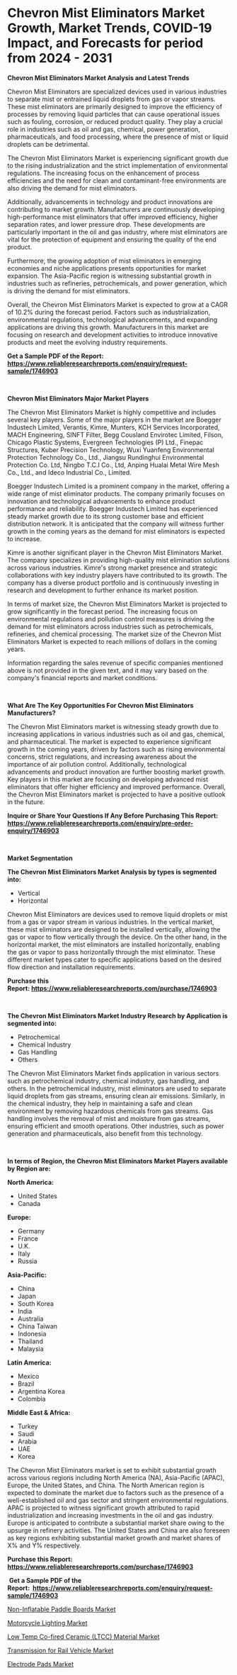 <p><h1>Chevron Mist Eliminators Market Growth, Market Trends, COVID-19 Impact, and Forecasts for period from 2024 - 2031</h1></p><p><strong>Chevron Mist Eliminators Market Analysis and Latest Trends</strong></p>
<p><p>Chevron Mist Eliminators are specialized devices used in various industries to separate mist or entrained liquid droplets from gas or vapor streams. These mist eliminators are primarily designed to improve the efficiency of processes by removing liquid particles that can cause operational issues such as fouling, corrosion, or reduced product quality. They play a crucial role in industries such as oil and gas, chemical, power generation, pharmaceuticals, and food processing, where the presence of mist or liquid droplets can be detrimental.</p><p>The Chevron Mist Eliminators Market is experiencing significant growth due to the rising industrialization and the strict implementation of environmental regulations. The increasing focus on the enhancement of process efficiencies and the need for clean and contaminant-free environments are also driving the demand for mist eliminators.</p><p>Additionally, advancements in technology and product innovations are contributing to market growth. Manufacturers are continuously developing high-performance mist eliminators that offer improved efficiency, higher separation rates, and lower pressure drop. These developments are particularly important in the oil and gas industry, where mist eliminators are vital for the protection of equipment and ensuring the quality of the end product.</p><p>Furthermore, the growing adoption of mist eliminators in emerging economies and niche applications presents opportunities for market expansion. The Asia-Pacific region is witnessing substantial growth in industries such as refineries, petrochemicals, and power generation, which is driving the demand for mist eliminators.</p><p>Overall, the Chevron Mist Eliminators Market is expected to grow at a CAGR of 10.2% during the forecast period. Factors such as industrialization, environmental regulations, technological advancements, and expanding applications are driving this growth. Manufacturers in this market are focusing on research and development activities to introduce innovative products and meet the evolving industry requirements.</p></p>
<p><strong>Get a Sample PDF of the Report:&nbsp; <a href="https://www.reliableresearchreports.com/enquiry/request-sample/1746903">https://www.reliableresearchreports.com/enquiry/request-sample/1746903</a></strong></p>
<p>&nbsp;</p>
<p><strong>Chevron Mist Eliminators Major Market Players</strong></p>
<p><p>The Chevron Mist Eliminators Market is highly competitive and includes several key players. Some of the major players in the market are Boegger Industech Limited, Verantis, Kimre, Munters, KCH Services Incorporated, MACH Engineering, SINFT Filter, Begg Cousland Envirotec Limited, Filson, Chicago Plastic Systems, Evergreen Technologies (P) Ltd., Finepac Structures, Kuber Precision Technology, Wuxi Yuanfeng Environmental Protection Technology Co., Ltd., Jiangsu Rundinghui Environmental Protection Co. Ltd, Ningbo T.C.I Co., Ltd, Anping Hualai Metal Wire Mesh Co., Ltd., and Ideco Industrial Co., Limited.</p><p>Boegger Industech Limited is a prominent company in the market, offering a wide range of mist eliminator products. The company primarily focuses on innovation and technological advancements to enhance product performance and reliability. Boegger Industech Limited has experienced steady market growth due to its strong customer base and efficient distribution network. It is anticipated that the company will witness further growth in the coming years as the demand for mist eliminators is expected to increase.</p><p>Kimre is another significant player in the Chevron Mist Eliminators Market. The company specializes in providing high-quality mist elimination solutions across various industries. Kimre's strong market presence and strategic collaborations with key industry players have contributed to its growth. The company has a diverse product portfolio and is continuously investing in research and development to further enhance its market position.</p><p>In terms of market size, the Chevron Mist Eliminators Market is projected to grow significantly in the forecast period. The increasing focus on environmental regulations and pollution control measures is driving the demand for mist eliminators across industries such as petrochemicals, refineries, and chemical processing. The market size of the Chevron Mist Eliminators Market is expected to reach millions of dollars in the coming years.</p><p>Information regarding the sales revenue of specific companies mentioned above is not provided in the given text, and it may vary based on the company's financial reports and market conditions.</p></p>
<p>&nbsp;</p>
<p><strong>What Are The Key Opportunities For Chevron Mist Eliminators Manufacturers?</strong></p>
<p><p>The Chevron Mist Eliminators market is witnessing steady growth due to increasing applications in various industries such as oil and gas, chemical, and pharmaceutical. The market is expected to experience significant growth in the coming years, driven by factors such as rising environmental concerns, strict regulations, and increasing awareness about the importance of air pollution control. Additionally, technological advancements and product innovation are further boosting market growth. Key players in this market are focusing on developing advanced mist eliminators that offer higher efficiency and improved performance. Overall, the Chevron Mist Eliminators market is projected to have a positive outlook in the future.</p></p>
<p><strong>Inquire or Share Your Questions If Any Before Purchasing This Report: <a href="https://www.reliableresearchreports.com/enquiry/pre-order-enquiry/1746903">https://www.reliableresearchreports.com/enquiry/pre-order-enquiry/1746903</a></strong></p>
<p>&nbsp;</p>
<p><strong>Market Segmentation</strong></p>
<p><strong>The Chevron Mist Eliminators Market Analysis by types is segmented into:</strong></p>
<p><ul><li>Vertical</li><li>Horizontal</li></ul></p>
<p><p>Chevron Mist Eliminators are devices used to remove liquid droplets or mist from a gas or vapor stream in various industries. In the vertical market, these mist eliminators are designed to be installed vertically, allowing the gas or vapor to flow vertically through the device. On the other hand, in the horizontal market, the mist eliminators are installed horizontally, enabling the gas or vapor to pass horizontally through the mist eliminator. These different market types cater to specific applications based on the desired flow direction and installation requirements.</p></p>
<p><strong>Purchase this Report:&nbsp;<a href="https://www.reliableresearchreports.com/purchase/1746903">https://www.reliableresearchreports.com/purchase/1746903</a></strong></p>
<p>&nbsp;</p>
<p><strong>The Chevron Mist Eliminators Market Industry Research by Application is segmented into:</strong></p>
<p><ul><li>Petrochemical</li><li>Chemical Industry</li><li>Gas Handling</li><li>Others</li></ul></p>
<p><p>The Chevron Mist Eliminators Market finds application in various sectors such as petrochemical industry, chemical industry, gas handling, and others. In the petrochemical industry, mist eliminators are used to separate liquid droplets from gas streams, ensuring clean air emissions. Similarly, in the chemical industry, they help in maintaining a safe and clean environment by removing hazardous chemicals from gas streams. Gas handling involves the removal of mist and moisture from gas streams, ensuring efficient and smooth operations. Other industries, such as power generation and pharmaceuticals, also benefit from this technology.</p></p>
<p>&nbsp;</p>
<p><strong>In terms of Region, the Chevron Mist Eliminators Market Players available by Region are:</strong></p>
<p>
    <p> <strong> North America: </strong>
        <ul>
            <li>United States</li>
            <li>Canada</li>
        </ul>
        </p> 
    <p> <strong> Europe: </strong>
        <ul>
            <li>Germany</li>
            <li>France</li>
            <li>U.K.</li>
            <li>Italy</li>
            <li>Russia</li>
        </ul>
        </p> 
    <p> <strong> Asia-Pacific: </strong>
        <ul>
            <li>China</li>
            <li>Japan</li>
            <li>South Korea</li>
            <li>India</li>
            <li>Australia</li>
            <li>China Taiwan</li>
            <li>Indonesia</li>
            <li>Thailand</li>
            <li>Malaysia</li>
        </ul>
        </p> 
    <p> <strong> Latin America: </strong>
        <ul>
            <li>Mexico</li>
            <li>Brazil</li>
            <li>Argentina Korea</li>
            <li>Colombia</li>
        </ul>
        </p> 
    <p> <strong> Middle East & Africa: </strong>
        <ul>
            <li>Turkey</li>
            <li>Saudi</li>
            <li>Arabia</li>
            <li>UAE</li>
            <li>Korea</li>
        </ul>
    </p>
    </p>
<p><p>The Chevron Mist Eliminators market is set to exhibit substantial growth across various regions including North America (NA), Asia-Pacific (APAC), Europe, the United States, and China. The North American region is expected to dominate the market due to factors such as the presence of a well-established oil and gas sector and stringent environmental regulations. APAC is projected to witness significant growth attributed to rapid industrialization and increasing investments in the oil and gas industry. Europe is anticipated to contribute a substantial market share owing to the upsurge in refinery activities. The United States and China are also foreseen as key regions exhibiting substantial market growth and market shares of X% and Y% respectively.</p></p>
<p><strong>Purchase this Report: <a href="https://www.reliableresearchreports.com/purchase/1746903">https://www.reliableresearchreports.com/purchase/1746903</a></strong></p>
<p>&nbsp;<strong>Get a Sample PDF of the Report:&nbsp;&nbsp;<a href="https://www.reliableresearchreports.com/enquiry/request-sample/1746903">https://www.reliableresearchreports.com/enquiry/request-sample/1746903</a></strong></p>
<p><strong></strong></p>
<p><p><a href="https://issuu.com/reportprime-2/docs/non-inflatable-paddle-boards-market-size-2030.pptx">Non-Inflatable Paddle Boards Market</a></p><p><a href="https://github.com/NorbertYates/Market-Research-Report-List-3/blob/main/motorcycle-lighting-market.md">Motorcycle Lighting Market</a></p><p><a href="https://issuu.com/reportprime-2/docs/low-temp-co-fired-ceramic-ltcc-material-market-siz">Low Temp Co-fired Ceramic (LTCC) Material Market</a></p><p><a href="https://issuu.com/reportprime-2/docs/transmission-for-rail-vehicle-market-size-2030.ppt">Transmission for Rail Vehicle Market</a></p><p><a href="https://github.com/RoccoManning/Market-Research-Report-List-3/blob/main/electrode-pads-market.md">Electrode Pads Market</a></p></p>